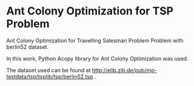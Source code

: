 # Ant Colony Optimization for TSP Problem

Ant Colony Optimization for Travelling Salesman Problem Problem with berlin52 dataset.

In this work, Python Acopy library for Ant Colony Optimization was used.

The dataset used can be found at http://elib.zib.de/pub/mp-testdata/tsp/tsplib/tsp/berlin52.tsp .
